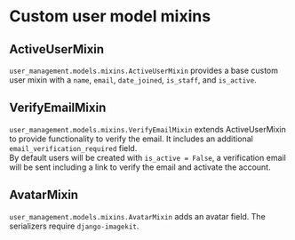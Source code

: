 # Custom user model mixins

##  ActiveUserMixin
`user_management.models.mixins.ActiveUserMixin` provides a base custom user
mixin with a `name`, `email`, `date_joined`, `is_staff`, and `is_active`.

##  VerifyEmailMixin
`user_management.models.mixins.VerifyEmailMixin` extends ActiveUserMixin to
provide functionality to verify the email. It includes an additional
`email_verification_required` field.  
By default users will be created with `is_active = False`, a verification email
will be sent including a link to verify the email and activate the account. 

##  AvatarMixin
`user_management.models.mixins.AvatarMixin` adds an avatar field. The 
serializers require `django-imagekit`.
